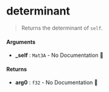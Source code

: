 # determinant

>  Returns the determinant of `self`.

#### Arguments

- **\_self** : `Mat3A` \- No Documentation 🚧

#### Returns

- **arg0** : `f32` \- No Documentation 🚧